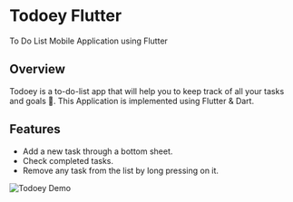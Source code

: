 # Todoey Flutter

To Do List Mobile Application using Flutter

## Overview
Todoey is a to-do-list app that will help you to keep track of all your tasks and goals 🎯.
This Application is implemented using Flutter & Dart.

## Features
* Add a new task through a bottom sheet.
* Check completed tasks.
* Remove any task from the list by long pressing on it.

![Todoey Demo](https://user-images.githubusercontent.com/47731377/116859514-64707080-ac00-11eb-9477-de7e7a171b74.gif)

